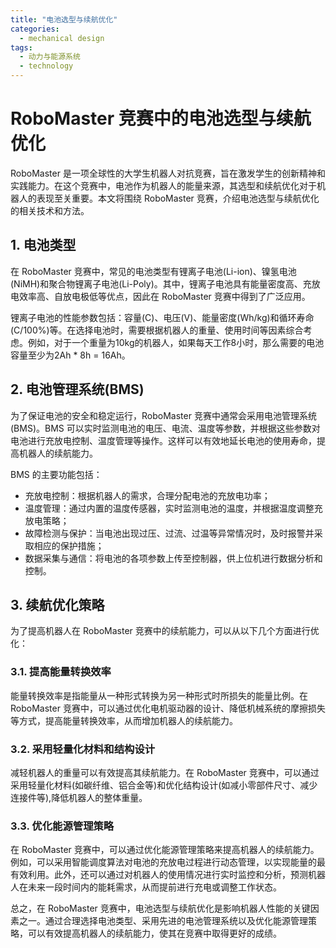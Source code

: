 ```yaml
---  
title: "电池选型与续航优化"  
categories:  
  - mechanical design  
tags: 
  - 动力与能源系统 
  - technology  
---  
```


# RoboMaster 竞赛中的电池选型与续航优化

RoboMaster 是一项全球性的大学生机器人对抗竞赛，旨在激发学生的创新精神和实践能力。在这个竞赛中，电池作为机器人的能量来源，其选型和续航优化对于机器人的表现至关重要。本文将围绕 RoboMaster 竞赛，介绍电池选型与续航优化的相关技术和方法。

## 1. 电池类型

在 RoboMaster 竞赛中，常见的电池类型有锂离子电池(Li-ion)、镍氢电池(NiMH)和聚合物锂离子电池(Li-Poly)。其中，锂离子电池具有能量密度高、充放电效率高、自放电极低等优点，因此在 RoboMaster 竞赛中得到了广泛应用。

锂离子电池的性能参数包括：容量(C)、电压(V)、能量密度(Wh/kg)和循环寿命(C/100%)等。在选择电池时，需要根据机器人的重量、使用时间等因素综合考虑。例如，对于一个重量为10kg的机器人，如果每天工作8小时，那么需要的电池容量至少为2Ah * 8h = 16Ah。

## 2. 电池管理系统(BMS)

为了保证电池的安全和稳定运行，RoboMaster 竞赛中通常会采用电池管理系统(BMS)。BMS 可以实时监测电池的电压、电流、温度等参数，并根据这些参数对电池进行充放电控制、温度管理等操作。这样可以有效地延长电池的使用寿命，提高机器人的续航能力。

BMS 的主要功能包括：

- 充放电控制：根据机器人的需求，合理分配电池的充放电功率；
- 温度管理：通过内置的温度传感器，实时监测电池的温度，并根据温度调整充放电策略；
- 故障检测与保护：当电池出现过压、过流、过温等异常情况时，及时报警并采取相应的保护措施；
- 数据采集与通信：将电池的各项参数上传至控制器，供上位机进行数据分析和控制。

## 3. 续航优化策略

为了提高机器人在 RoboMaster 竞赛中的续航能力，可以从以下几个方面进行优化：

### 3.1. 提高能量转换效率

能量转换效率是指能量从一种形式转换为另一种形式时所损失的能量比例。在 RoboMaster 竞赛中，可以通过优化电机驱动器的设计、降低机械系统的摩擦损失等方式，提高能量转换效率，从而增加机器人的续航能力。

### 3.2. 采用轻量化材料和结构设计

减轻机器人的重量可以有效提高其续航能力。在 RoboMaster 竞赛中，可以通过采用轻量化材料(如碳纤维、铝合金等)和优化结构设计(如减小零部件尺寸、减少连接件等),降低机器人的整体重量。

### 3.3. 优化能源管理策略

在 RoboMaster 竞赛中，可以通过优化能源管理策略来提高机器人的续航能力。例如，可以采用智能调度算法对电池的充放电过程进行动态管理，以实现能量的最有效利用。此外，还可以通过对机器人的使用情况进行实时监控和分析，预测机器人在未来一段时间内的能耗需求，从而提前进行充电或调整工作状态。

总之，在 RoboMaster 竞赛中，电池选型与续航优化是影响机器人性能的关键因素之一。通过合理选择电池类型、采用先进的电池管理系统以及优化能源管理策略，可以有效提高机器人的续航能力，使其在竞赛中取得更好的成绩。 
